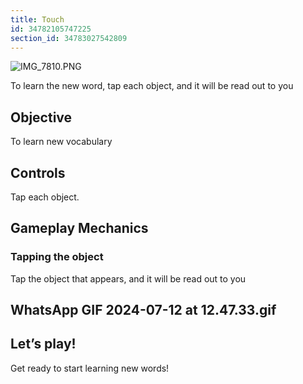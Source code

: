 ```yaml
---
title: Touch
id: 34782105747225
section_id: 34783027542809
---
```

![IMG_7810.PNG](https://help.studycat.com/hc/article_attachments/34782105723161)


To learn the new word, tap each object, and it will be read out to you


## Objective


To learn new vocabulary


## Controls


Tap each object.


## Gameplay Mechanics


### Tapping the object


Tap the object that appears, and it will be read out to you


## WhatsApp GIF 2024-07-12 at 12.47.33.gif


## Let’s play!


Get ready to start learning new words!


